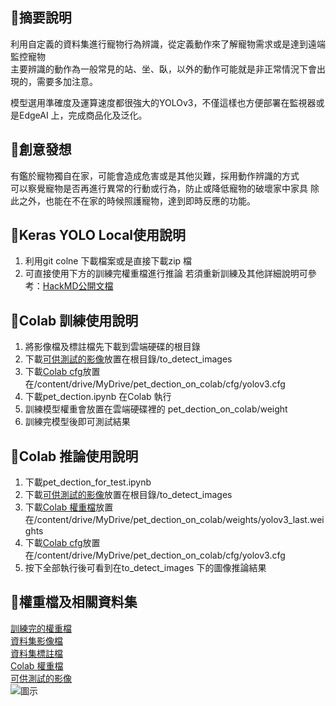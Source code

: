 ## 🐶摘要說明  
利用自定義的資料集進行寵物行為辨識，從定義動作來了解寵物需求或是達到遠端監控寵物  
主要辨識的動作為一般常見的站、坐、臥，以外的動作可能就是非正常情況下會出現的，需要多加注意。  

模型選用準確度及運算速度都很強大的YOLOv3，不僅這樣也方便部署在監視器或是EdgeAI 上，完成商品化及泛化。  


## 🐶創意發想  
有鑑於寵物獨自在家，可能會造成危害或是其他災難，採用動作辨識的方式  
可以察覺寵物是否再進行異常的行動或行為，防止或降低寵物的破壞家中家具
除此之外，也能在不在家的時候照護寵物，達到即時反應的功能。  

## 🐶Keras YOLO Local使用說明
1. 利用git colne 下載檔案或是直接下載zip 檔
2. 可直接使用下方的訓練完權重檔進行推論 
若須重新訓練及其他詳細說明可參考：[HackMD公開文檔](https://hackmd.io/LTaOjgeXQAutqN3GzwFoJQ?view)

## 🐶Colab 訓練使用說明
1. 將影像檔及標註檔先下載到雲端硬碟的根目錄
2. 下載[可供測試的影像](https://drive.google.com/drive/folders/1-y8iOXRzVLJz0Rulf--eWZOqAKBJZgEK?usp=sharing)放置在根目錄/to_detect_images
3. 下載[Colab cfg](https://drive.google.com/drive/folders/1-6tXTBrbS2JGhfDWvibyo7m4Yo074QqA?usp=sharing)放置在/content/drive/MyDrive/pet_dection_on_colab/cfg/yolov3.cfg
4. 下載pet_dection.ipynb 在Colab 執行
5. 訓練模型權重會放置在雲端硬碟裡的 pet_dection_on_colab/weight
6. 訓練完模型後即可測試結果

## 🐶Colab 推論使用說明
1. 下載pet_dection_for_test.ipynb
2. 下載[可供測試的影像](https://drive.google.com/drive/folders/1-y8iOXRzVLJz0Rulf--eWZOqAKBJZgEK?usp=sharing)放置在根目錄/to_detect_images
3. 下載[Colab 權重檔](https://drive.google.com/drive/folders/1-2t3lIH40xw0qpFT7QYov3JZm0YCV7sF?usp=sharing)放置在/content/drive/MyDrive/pet_dection_on_colab/weights/yolov3_last.weights
4. 下載[Colab cfg](https://drive.google.com/drive/folders/1-6tXTBrbS2JGhfDWvibyo7m4Yo074QqA?usp=sharing)放置在/content/drive/MyDrive/pet_dection_on_colab/cfg/yolov3.cfg
5. 按下全部執行後可看到在to_detect_images 下的圖像推論結果

## 🐶權重檔及相關資料集  
[訓練完的權重檔](https://drive.google.com/file/d/13QQEtiDuASWu965kjZPpbMEx2Qb4C_Tk/view?usp=sharing)  
[資料集影像檔](https://drive.google.com/file/d/1Uxde2Y0sC911iNO4oxjNMiWy2ymqsuCy/view?usp=sharing)  
[資料集標註檔](https://drive.google.com/file/d/1JSNO4ovHb_jPUiqDSGq9CPZeAoIpLZys/view?usp=sharing)  
[Colab 權重檔](https://drive.google.com/drive/folders/1-2t3lIH40xw0qpFT7QYov3JZm0YCV7sF?usp=sharing)  
[可供測試的影像](https://drive.google.com/drive/folders/1-y8iOXRzVLJz0Rulf--eWZOqAKBJZgEK?usp=sharing)  
![圖示](https://github.com/joyqoo/pet_dection_on_colab/blob/72296c0f09b44bed6959e38751440aa57f05b436/cover_picture.png)
  
